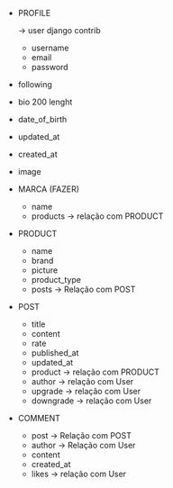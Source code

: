 - PROFILE

  -> user django contrib

  - username
  - email
  - password

- following

- bio 200 lenght
- date_of_birth
- updated_at
- created_at
- image

- MARCA (FAZER)

  - name
  - products -> relação com PRODUCT

- PRODUCT

  - name
  - brand
  - picture
  - product_type
  - posts -> Relação com POST

- POST

  - title
  - content
  - rate
  - published_at
  - updated_at
  - product -> relação com PRODUCT
  - author -> relação com User
  - upgrade -> relação com User
  - downgrade -> relação com User

- COMMENT

  - post -> Relação com POST
  - author -> Relação com User
  - content
  - created_at
  - likes -> relação com User
